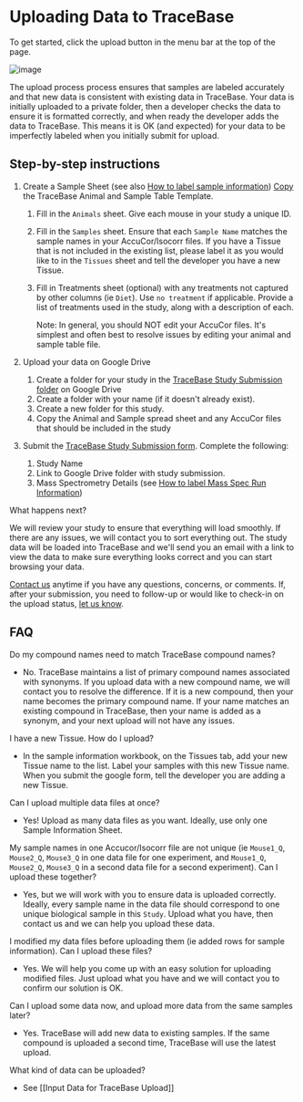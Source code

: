 # Uploading Data to TraceBase

To get started, click the upload button in the menu bar at the top of the page.

![image](https://user-images.githubusercontent.com/34348153/202543782-fba4123b-50ed-4a35-9c7c-b3c52183d086.png)

The upload process process ensures that samples are labeled accurately and that
new data is consistent with existing data in TraceBase.  Your data is initially
uploaded to a private folder, then a developer checks the data to ensure it is
formatted correctly, and when ready the developer adds the data to TraceBase.
This means it is OK (and expected) for your data to be imperfectly labeled when
you initially submit for upload.

## Step-by-step instructions

1. Create a Sample Sheet (see also [How to label sample
   information](https://docs.google.com/document/d/15C1Qp_l-QQ7eCK8Iu2wWFS8f2eUb7I11DQKz-R3mHus/edit?usp=sharing))
[Copy](https://docs.google.com/spreadsheets/d/1To3495KxJkAtnAD9KVdzc162zKbNiYuPEVyPseQPjMQ/copy?copyComments=true)
the TraceBase Animal and Sample Table Template.
   1. Fill in the `Animals` sheet. Give each mouse in your study a unique ID.
   2. Fill in the `Samples` sheet. Ensure that each `Sample Name` matches the
      sample names in your AccuCor/Isocorr files. If you have a Tissue that is
      not included in the existing list, please label it as you would like to
      in the `Tissues` sheet and tell the developer you have a new Tissue.
   3. Fill in Treatments sheet (optional) with any treatments not captured by
      other columns (ie `Diet`).  Use `no treatment` if applicable. Provide a
      list of treatments used in the study, along with a description of each.

      Note: In general, you should NOT edit your AccuCor files. It's simplest
      and often best to resolve issues by editing your animal and sample table
      file.

2. Upload your data on Google Drive
   1. Create a folder for your study in the [TraceBase Study Submission
      folder](https://drive.google.com/drive/folders/1cBy3eezfr_0vmaz8RGodga6A8n3hkm1m?usp=sharing)
      on Google Drive
   2. Create a folder with your name (if it doesn't already exist).
   3. Create a new folder for this study.
   4. Copy the Animal and Sample spread sheet and any AccuCor files that should
      be included in the study

3. Submit the [TraceBase Study Submission
   form](https://forms.gle/vEfJEfhPbCbkybpE7).  Complete the following:
   1. Study Name
   2. Link to Google Drive folder with study submission.
   3. Mass Spectrometry Details (see [How to label Mass Spec Run
      Information](https://docs.google.com/document/d/1Lm4br-jCB2QwbgPyzJvvgLgaO-t7Cwcq1xHyBIOlTog/edit?usp=sharing))

What happens next?

We will review your study to ensure that everything will load smoothly. If
there are any issues, we will contact you to sort everything out. The study
data will be loaded into TraceBase and we'll send you an email with a link to
view the data to make sure everything looks correct and you can start browsing
your data.

[Contact us](https://forms.gle/LNk4kk6RJKZWM6za9) anytime if you have any
questions, concerns, or comments. If, after your submission, you need to
follow-up or would like to check-in on the upload status, [let us
know](https://forms.gle/LNk4kk6RJKZWM6za9).

## FAQ

Do my compound names need to match TraceBase compound names?

* No.  TraceBase maintains a list of primary compound names associated with
  synonyms.  If you upload data with a new compound name, we will contact you
  to resolve the difference.  If it is a new compound, then your name becomes
  the primary compound name.  If your name matches an existing compound in
  TraceBase, then your name is added as a synonym, and your next upload will
  not have any issues.

I have a new Tissue.  How do I upload?

* In the sample information workbook, on the Tissues tab, add your new Tissue
  name to the list.  Label your samples with this new Tissue name.  When you
  submit the google form, tell the developer you are adding a new Tissue.

Can I upload multiple data files at once?

* Yes!  Upload as many data files as you want.  Ideally, use only one Sample
  Information Sheet.

My sample names in one Accucor/Isocorr file are not unique (ie `Mouse1_Q`,
`Mouse2_Q`, `Mouse3_Q` in one data file for one experiment, and `Mouse1_Q`,
`Mouse2_Q`, `Mouse3_Q` in a second data file for a second experiment).  Can I
upload these together?

* Yes, but we will work with you to ensure data is uploaded correctly.
  Ideally, every sample name in the data file should correspond to one unique
  biological sample in this `Study`.  Upload what you have, then contact us and
  we can help you upload these data.

I modified my data files before uploading them (ie added rows for sample
information).  Can I upload these files?

* Yes.  We will help you come up with an easy solution for uploading modified
  files.  Just upload what you have and we will contact you to confirm our
  solution is OK.

Can I upload some data now, and upload more data from the same samples later?

* Yes.  TraceBase will add new data to existing samples.  If the same compound
  is uploaded a second time, TraceBase will use the latest upload.

What kind of data can be uploaded?

* See [[Input Data for TraceBase Upload]]
